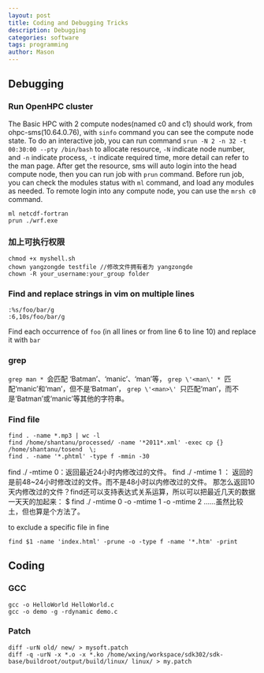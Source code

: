 ```yaml
---
layout: post
title: Coding and Debugging Tricks
description: Debugging
categories: software
tags: programming
author: Mason
---
```


## Debugging

### Run OpenHPC cluster

The Basic HPC with 2 compute nodes(named c0 and c1) should work, from ohpc-sms(10.64.0.76), with `sinfo` command you can see the compute node state.
To do an interactive job, you can run command `srun -N 2 -n 32 -t 00:30:00 --pty /bin/bash` to allocate resource, `-N` indicate node number, and `-n` indicate process, `-t` indicate required time, more detail can refer to the man page.
After get the resource, sms will auto login into the head compute node, then you can run job with `prun` command.
Before run job, you can check the modules status with `ml` command, and load any modules as needed.
To remote login into any compute node, you can use the `mrsh c0` command.

```
ml netcdf-fortran
prun ./wrf.exe
```

### 加上可执行权限

```
chmod +x myshell.sh
chown yangzongde testfile //修改文件拥有者为 yangzongde
chown -R your_username:your_group folder
```
### Find and replace strings in vim on multiple lines

```
:%s/foo/bar/g
:6,10s/foo/bar/g
```

Find each occurrence of `foo` (in all lines or from line 6 to line 10) and replace it with `bar`

### grep

`grep man * `会匹配 ‘Batman’、‘manic’、‘man’等，
`grep \'<man\' * `匹配‘manic’和‘man’，但不是‘Batman’，
`grep \'<man>\' `只匹配‘man’，而不是‘Batman’或‘manic’等其他的字符串。

### Find file

```
find . -name *.mp3 | wc -l
find /home/shantanu/processed/ -name '*2011*.xml' -exec cp {} /home/shantanu/tosend  \;
find . -name '*.phtml' -type f -mmin -30
```

find ./ -mtime 0：返回最近24小时内修改过的文件。
find ./ -mtime 1 ： 返回的是前48~24小时修改过的文件。而不是48小时以内修改过的文件。
那怎么返回10天内修改过的文件？find还可以支持表达式关系运算，所以可以把最近几天的数据一天天的加起来：
$ find ./ -mtime 0 -o -mtime 1 -o -mtime 2 ……虽然比较土，但也算是个方法了。

to exclude a specific file in fine

```
find $1 -name 'index.html' -prune -o -type f -name '*.htm' -print
```

## Coding

### GCC

```
gcc -o HelloWorld HelloWorld.c
gcc -o demo -g -rdynamic demo.c
```

### Patch

```
diff -urN old/ new/ > mysoft.patch
diff -q -urN -x *.o -x *.ko /home/wxing/workspace/sdk302/sdk-base/buildroot/output/build/linux/ linux/ > my.patch
```

